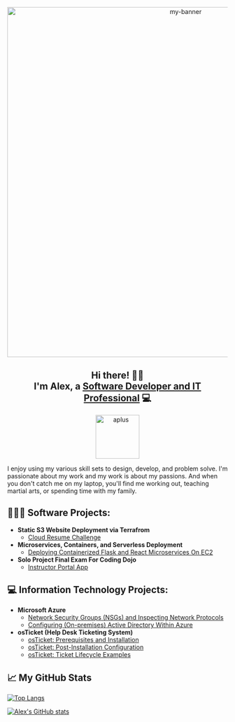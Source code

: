 <p align="center">
<img width="800" src="https://user-images.githubusercontent.com/90926044/176764157-4006a331-c8aa-4452-87e1-c265e5c3c69f.jpg" alt="my-banner">
</p>

<h2 align="center">
Hi there! 👋🏽
<br>
I'm Alex, a <a href="https://www.linkedin.com/in/alexandergruezo/">Software Developer and IT Professional</a> 💻
</h2>
<p align="center">
<img width="100" src="https://user-images.githubusercontent.com/90926044/205995096-4b36e5bd-db46-4776-a578-cb09f1fdb7b4.png" alt="aplus">
</p>
 
I enjoy using my various skill sets to design, develop, and problem solve. I'm passionate about my work and my work is about my passions. And when you don't catch me on my laptop, you'll find me working out, teaching martial arts, or spending time with my family.
 
<!-- ## 🌱 What I Have Learned at Coding Dojo
Web Fundamentals (HTML, CSS, JavaScript)</br></br>
<img width ="24" src="images/html-course-icon-lg.png" alt ="HTML-5">
<img width="24" src="images/css-course-icon-lg.png" alt ="CSS3">
<img width ="24" src="images/javascript-course-icon-lg.png" alt ="JavaScript"></br></br>
Python Full Stack (Python, MySQL, Flask, Ajax, APIs, jQuery)</br></br>
<img width ="24" src="images/python-course-icon.png" alt ="Python">
<img width="24" src="images/mysql-course-icon.png" alt ="MySQL">
<img width ="24" src="images/flask-course-icon.png" alt ="Flask">
<img width ="24" src="images/ajax-course-icon.png" alt ="Ajax">
<img width ="24" src="images/api-course-icon.png" alt ="APIs">
<img width ="24" src="images/jquery-course-icon.png" alt ="jQuery"></br></br>
MERN Full Stack (Mongo DB, Express, React, Node.js, Advanced JS, NPM, Socket.IO)</br></br>
<img width ="24" src="images/mongo-db-course-icon.png" alt ="Mongo DB">
<img width="24" src="images/express-course-icon.png" alt ="Express">
<img width ="24" src="images/react-course-icon.png" alt ="React">
<img width ="24" src="images/nodejs-course-icon.png" alt ="Node.js">
<img width ="24" src="images/advance-js-course-icon.png" alt ="Advanced JS">
<img width ="24" src="images/npm-course-icon.png" alt ="NPM">
<img width ="24" src="images/socket-io-course-icon.png" alt ="Socket.IO"></br></br>
Java Full Stack (Java 8, JSP, Spring MVC, MySQL, (JPA) Hibernate, JUnit, Thyme Leaf, Tomcat, JVM)</br></br>
<img width ="24" src="images/java8-course-icon.png" alt ="Java8">
<img width="24" src="images/jsp-course-icon.png" alt ="JSP">
<img width ="24" src="images/spring-mvc-course-icon.png" alt ="Spring MVC">
<img width ="24" src="images/mysql-course-icon.png" alt ="MySQL">
<img width ="24" src="images/jpa-hibernate-course-icon.png" alt ="(JPA) Hibernate">
<img width ="24" src="images/j-unit-course-icon.png" alt ="JUnit">
<img width ="24" src="images/thyme-leaf-course-icon.png" alt ="Thyme Leaf">
<img width ="24" src="images/tomcat-course-icon.png" alt ="Tomcat">
<img width ="24" src="images/jvm-course-icon.png" alt ="JVM"></br>

---

## 📓 Some Helpful Resources

For those of you who are late in the game, thinking about transitoning careers, or DIYers, this is an amazing resource for your own personal development or if you're interested in having having a college level education but can't attend formal schooling for whatever reason.

This curriculum can be found in the link below:

https://teachyourselfcs.com/

1. **Programming**
   - Book: *Structure and Interpretation of Computer Programs*
   - Video: Brian Harvey’s Berkeley CS 61A

2. **Computer Architecture**
   - Book: *Computer Systems: A Programmer's Perspective*
   - Video: Berkeley CS 61C

3. **Algorithms and Data Structures**
   - Book: *The Algorithm Design Manual*
   - Video: Steven Skiena’s lectures

4. **Math for CS**
   - Book: *Mathematics for Computer Science*
   - Video: Tom Leighton’s MIT 6.042J

5. **Operating Systems**
   - Book: *Operating Systems: Three Easy Pieces*
   - Video: Berkeley CS 162

6. **Computer Networking**
   - Book: *Computer Networking: A Top-Down Approach*
   - Video: Stanford CS 144
   
7. **Databases**
   - Book: *Readings in Database Systems*
   - Video: Joe Hellerstein’s Berkeley CS 186

8. **Languages and Compilers**
   - Book: *Crafting Interpreters*
   - Video: Alex Aiken’s course on edX

9. **Distributed Systems**
   - Book: *Designing Data-Intensive Applications*
   - Video: MIT 6.824

--- -->
## 👨🏽‍💻 Software Projects:

- <b>Static S3 Website Deployment via Terrafrom</b>
  - [Cloud Resume Challenge](https://github.com/agruezo/cloudresumechallenge)
- <b>Microservices, Containers, and Serverless Deployment</b>
  - [Deploying Containerized Flask and React Microservices On EC2](https://github.com/agruezo/flask-react-aws-ec2)
- <b>Solo Project Final Exam For Coding Dojo</b>
  - [Instructor Portal App](https://github.com/agruezo/instructorportal-python)

## 💻 Information Technology Projects:

- <b>Microsoft Azure</b>
  - [Network Security Groups (NSGs) and Inspecting Network Protocols](https://github.com/agruezo/azure-network-protocols)
  - [Configuring (On-premises) Active Directory Within Azure](https://github.com/agruezo/configure-active-directory)
- <b>osTicket (Help Desk Ticketing System)</b>
  - [osTicket: Prerequisites and Installation](https://github.com/agruezo/osticket-prerequisites)
  - [osTicket: Post-Installation Configuration](https://github.com/agruezo/post-install-config)
  - [osTicket: Ticket Lifecycle Examples](https://github.com/agruezo/ticket-lifecycle)


## &#x1f4c8; My GitHub Stats

[![Top Langs](https://github-readme-stats.vercel.app/api/top-langs/?username=agruezo&theme=onedark)](https://github.com/anuraghazra/github-readme-stats)

[![Alex's GitHub stats](https://github-readme-stats.vercel.app/api?username=agruezo&theme=onedark)](https://github.com/anuraghazra/github-readme-stats)



  <!--
**agruezo/agruezo** is a ✨ _special_ ✨ repository because its `README.md` (this file) appears on your GitHub profile.

Here are some ideas to get you started:

- 🔭 I’m currently working on ...
- 🌱 I’m currently learning ...
- 👯 I’m looking to collaborate on ...
- 🤔 I’m looking for help with ...
- 💬 Ask me about ...
- 📫 How to reach me: ...
- 😄 Pronouns: ...
- ⚡ Fun fact: ...
-->
